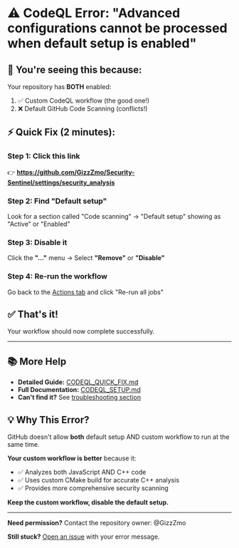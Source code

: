 # ⚠️ CodeQL Error: "Advanced configurations cannot be processed when default setup is enabled"

## 🚨 You're seeing this because:
Your repository has **BOTH** enabled:
1. ✅ Custom CodeQL workflow (the good one!)
2. ❌ Default GitHub Code Scanning (conflicts!)

## ⚡ Quick Fix (2 minutes):

### Step 1: Click this link
👉 **https://github.com/GizzZmo/Security-Sentinel/settings/security_analysis**

### Step 2: Find "Default setup"
Look for a section called "Code scanning" → "Default setup" showing as "Active" or "Enabled"

### Step 3: Disable it
Click the **"..."** menu → Select **"Remove"** or **"Disable"**

### Step 4: Re-run the workflow
Go back to the [Actions tab](https://github.com/GizzZmo/Security-Sentinel/actions) and click "Re-run all jobs"

## ✅ That's it!
Your workflow should now complete successfully.

---

## 📚 More Help

- **Detailed Guide:** [CODEQL_QUICK_FIX.md](CODEQL_QUICK_FIX.md)
- **Full Documentation:** [CODEQL_SETUP.md](CODEQL_SETUP.md)
- **Can't find it?** See [troubleshooting section](CODEQL_QUICK_FIX.md#-still-having-issues)

## 💡 Why This Error?

GitHub doesn't allow **both** default setup AND custom workflow to run at the same time.

**Your custom workflow is better** because it:
- ✅ Analyzes both JavaScript AND C++ code
- ✅ Uses custom CMake build for accurate C++ analysis
- ✅ Provides more comprehensive security scanning

**Keep the custom workflow, disable the default setup.**

---

**Need permission?** Contact the repository owner: @GizzZmo

**Still stuck?** [Open an issue](https://github.com/GizzZmo/Security-Sentinel/issues/new) with your error message.
